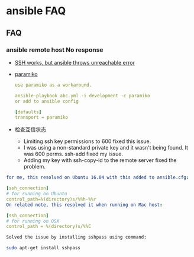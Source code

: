 # ansible FAQ

## FAQ

### ansible remote host No response

- [SSH works, but ansible throws unreachable error ](https://github.com/ansible/ansible/issues/15321)

- [paramiko](https://legacy.gitbook.com/book/yangdejie/paramiko/details)

  ```yml
  use paramiko as a workaround.

  ansible-playbook abc.yml -i development -c paramiko
  or add to ansible config

  [defaults]
  transport = paramiko
  ```

- 检查互信状态
  - Limiting ssh key permissions to 600 fixed this issue.
  - I was using a non-standard private key and it wasn't being found. It was 600 perms. ssh-add <path-to-private-key> fixed my issue.
  - Adding my key with ssh-copy-id to the remote server fixed the problem.


```yml
for me, this resolved on Ubuntu 16.04 with this added to ansible.cfg:

[ssh_connection] 
# for running on Ubuntu
control_path=%(directory)s/%%h-%%r
On related note, this resolved it when running on Mac host:

[ssh_connection] 
# for running on OSX
control_path = %(directory)s/%%C
```

```bash
Solved the issue by installing sshpass using command:

sudo apt-get install sshpass
```